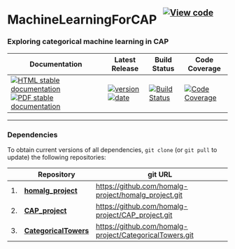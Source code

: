 <!-- BEGIN HEADER -->
# MachineLearningForCAP&ensp;<sup><sup>[![View code][code-img]][code-url]</sup></sup>

### Exploring categorical machine learning in CAP

| Documentation | Latest Release | Build Status | Code Coverage |
| ------------- | -------------- | ------------ | ------------- |
| [![HTML stable documentation][html-img]][html-url] [![PDF stable documentation][pdf-img]][pdf-url] | [![version][version-img]][version-url] [![date][date-img]][date-url] | [![Build Status][tests-img]][tests-url] | [![Code Coverage][codecov-img]][codecov-url] |

<!-- END HEADER -->
<!-- BEGIN FOOTER -->
---

### Dependencies

To obtain current versions of all dependencies, `git clone` (or `git pull` to update) the following repositories:

|    | Repository | git URL |
|--- | ---------- | ------- |
| 1. | [**homalg_project**](https://github.com/homalg-project/homalg_project#readme) | https://github.com/homalg-project/homalg_project.git |
| 2. | [**CAP_project**](https://github.com/homalg-project/CAP_project#readme) | https://github.com/homalg-project/CAP_project.git |
| 3. | [**CategoricalTowers**](https://github.com/homalg-project/CategoricalTowers#readme) | https://github.com/homalg-project/CategoricalTowers.git |

[html-img]: https://img.shields.io/badge/🔗%20HTML-stable-blue.svg
[html-url]: https://homalg-project.github.io/MachineLearningForCAP/doc/chap0_mj.html

[pdf-img]: https://img.shields.io/badge/🔗%20PDF-stable-blue.svg
[pdf-url]: https://homalg-project.github.io/MachineLearningForCAP/download_pdf.html

[version-img]: https://img.shields.io/endpoint?url=https://homalg-project.github.io/MachineLearningForCAP/badge_version.json&label=🔗%20version&color=yellow
[version-url]: https://homalg-project.github.io/MachineLearningForCAP/view_release.html

[date-img]: https://img.shields.io/endpoint?url=https://homalg-project.github.io/MachineLearningForCAP/badge_date.json&label=🔗%20released%20on&color=yellow
[date-url]: https://homalg-project.github.io/MachineLearningForCAP/view_release.html

[tests-img]: https://github.com/homalg-project/MachineLearningForCAP/actions/workflows/Tests.yml/badge.svg?branch=master
[tests-url]: https://github.com/homalg-project/MachineLearningForCAP/actions/workflows/Tests.yml?query=branch%3Amaster

[codecov-img]: https://codecov.io/gh/homalg-project/MachineLearningForCAP/branch/master/graph/badge.svg
[codecov-url]: https://app.codecov.io/gh/homalg-project/MachineLearningForCAP

[code-img]: https://img.shields.io/badge/-View%20code-blue?logo=github
[code-url]: https://github.com/homalg-project/MachineLearningForCAP#top
<!-- END FOOTER -->
